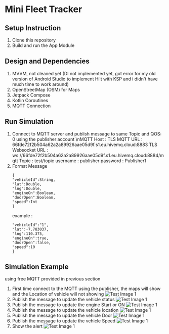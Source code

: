 # Mini Fleet Tracker
## Setup Instruction
1. Clone this repository
2. Build and run the App Module

## Design and Dependencies
1. MVVM, not cleaned yet (DI not implemented yet, got error for my old version of Android Studio to implement Hilt with KSP and i didn't have much time to work around)
2. OpenStreetMap (OSM) for Maps
3. Jetpack Compose
4. Kotlin Coroutines
5. MQTT Connection

## Run Simulation
1. Connect to MQTT server and publish message to same Topic and QOS: 0 using the publisher account
\nMQTT Host : 
    TLS MQTT URL : 66fde72f2b504a62a2a89926aae05d9f.s1.eu.hivemq.cloud:8883
    TLS Websocket URL : ws://66fde72f2b504a62a2a89926aae05d9f.s1.eu.hivemq.cloud:8884/mqtt
Topic : test/topic
username : publisher
password : Publisher1
2. Format Message
   ```
   {
   "vehicleId":String,
   "lat":Double,
   "lng":Double,
   "engineOn":Boolean,
   "doorOpen":Boolean,
   "speed":Int
   } 
   ```
    example :
   ```{
   "vehicleId":"1",
   "lat":-7.783037,
   "lng":110.375,
   "engineOn":true,
   "doorOpen":false,
   "speed":10
   } 
   ```
## Simulation Example
using free MQTT provided in previous section
1. First time connect to the MQTT using the publisher, the maps will show and the Location of vehicle will not showing
   ![Test Image 1](images/1.jpeg)
2. Publish the message to update the vehicle status
   ![Test Image 1](images/2-1.jpeg)
3. Publish the message to update the engine Start or ON
   ![Test Image 1](images/2.jpeg)
4. Publish the message to update the vehicle location
   ![Test Image 1](images/3.jpeg)
5. Publish the message to update the vehicle Door
   ![Test Image 1](images/4.jpeg)
6. Publish the message to update the vehicle Speed
   ![Test Image 1](images/5.jpeg)
7. Show the alert
   ![Test Image 1](images/5.jpeg)